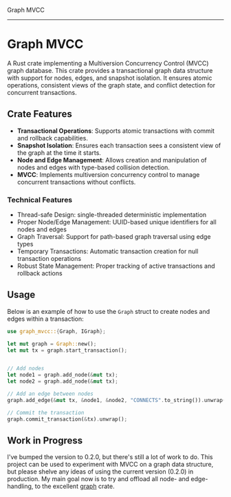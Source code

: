 Graph MVCC

[GitHub Actions workflow status]: https://img.shields.io/github/actions/workflow/status/cryptopatrick/graph_mvcc/rust.yml?branch=main&label=CI&style=flat-square
[actions]: https://github.com/cryptopatrick/graph_mvcc/actions/workflows/rust.yml?query=branch%3Amain
[Latest version on crates.io]: https://img.shields.io/crates/v/graph_mvcc?style=flat-square
[crates.io]: https://crates.io/crates/graph_mvcc/
[License: MIT]: https://img.shields.io/crates/l/graph_mvcc?style=flat-square
[license]: https://choosealicense.com/licenses/mit/

---

# Graph MVCC
A Rust crate implementing a Multiversion Concurrency Control (MVCC) graph database.
This crate provides a transactional graph data structure with support for nodes,
edges, and snapshot isolation. It ensures atomic operations, consistent views of
the graph state, and conflict detection for concurrent transactions.


## Crate Features
- **Transactional Operations**: Supports atomic transactions with commit and rollback capabilities.
- **Snapshot Isolation**: Ensures each transaction sees a consistent view of the graph at the time it starts.
- **Node and Edge Management**: Allows creation and manipulation of nodes and edges with type-based collision detection.
- **MVCC**: Implements multiversion concurrency control to manage concurrent transactions without conflicts.

### Technical Features
  - Thread-safe Design: single-threaded deterministic implementation
  - Proper Node/Edge Management: UUID-based unique identifiers for all nodes and edges
  - Graph Traversal: Support for path-based graph traversal using edge types
  - Temporary Transactions: Automatic transaction creation for null transaction operations
  - Robust State Management: Proper tracking of active transactions and rollback actions

## Usage
Below is an example of how to use the `Graph` struct to create nodes and edges within a transaction:

```rust
use graph_mvcc::{Graph, IGraph};

let mut graph = Graph::new();
let mut tx = graph.start_transaction();


// Add nodes
let node1 = graph.add_node(&mut tx);
let node2 = graph.add_node(&mut tx);

// Add an edge between nodes
graph.add_edge(&mut tx, &node1, &node2, "CONNECTS".to_string()).unwrap();

// Commit the transaction
graph.commit_transaction(&tx).unwrap();
```

## Work in Progress
I've bumped the version to 0.2.0, but there's still a lot of work to do.
This project can be used to experiment with MVCC on a graph data structure, but
please shelve any ideas of using the current version (0.2.0) in production.
My main goal now is to try and offload all node- and edge-handling, to the excellent
[graph](https://crates.io/crates/graph) crate.